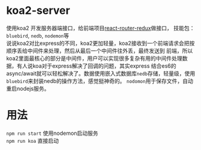# koa2-server
使用koa2 开发服务器端接口，给前端项目[react-router-redux](https://github.com/baronhuang/react-router-redux)做接口，
技能包：`bluebird`, `nedb`, `nodemon`等<br>
说说koa2对比express的不同，koa2更加轻量，koa2接收到一个前端请求会把按顺序丢给中间件来处理，然后从最后一个中间件往外丢，最终发送到
前端，所以koa2里面最核心的部分是中间件，用户可以实现很多复杂有用的中间件处理数据，有人说koa对于express解决了回调的问题，其实express
结合es6的async/await就可以轻松解决了。数据使用嵌入式数据库`nedb`存储，轻量级，使用`bluebird`来封装nedb的操作方法，感觉挺神奇的。
`nodomon`用于保存文件，自动重启nodejs服务。

# 用法
`npm run start` 使用nodemon启动服务<br>
`npm run koa` 直接启动



